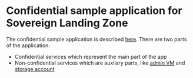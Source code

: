 # Confidential sample application for Sovereign Landing Zone

The confidential sample application is described [here](../sovereignApplications/confidential/hrAppWorkload/README.md). There are two parts of the application: 
* Confidential services which represent the main part of the app
* Non-confidential services which are auxilary parts, like [admin VM](./nonConfidential/adminVM/README.md) and [storage account](./nonConfidential/storageAccount/README.md)
